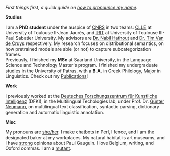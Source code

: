 
_First things first, a quick guide on  [how to pronounce my name](/pronounce/)._

**Studies**  

I am a  **PhD student**  under the auspice of  [CNRS](http://www.cnrs.fr/)  in two teams:  [CLLE](https://clle.univ-tlse2.fr/)  at University of Toulouse II-Jean Jaurès, and  [IRIT](https://www.irit.fr/en/home/)  at University of Toulouse III-Paul Sabatier University. My advisors are  [Dr. Nabil Hathout](http://www.timvandecruys.be/)  and  [Dr. Tim Van de Cruys](http://www.timvandecruys.be/)  respectively. My research focuses on distributional semantics, on how pretrained models are able (or not) to capture subcategorization frames.  
Previously, I finished my  **MSc**  at Saarland University, in the Language Science and Technology Master's program. I finished my undergraduate studies in the University of Patras, with a  **B.A.**  in Greek Philology, Major in Linguistics. Check out my  [Publications](/publications.html)!

**Work**  

I previously worked at the  [Deutsches Forschungszentrum für Kunstliche Intelligenz](http://dfki.de)  (DFKI), in the Multilingual Techologies lab, under Prof. Dr.  [Günter Neumann](http://dfki.de/~neumann/), on multilingual text classification, syntactic parsing, dictionary generation and automatic linguistic annotation.

**Misc**  

My pronouns are  [she/her](http://pronoun.is/she). I make chatbots in Perl, I fence, and I am the designated baker at my workplaces. My natural habitat is art museums, and I have  [strong](static/images/ongo-gablogian.gif)  opinions about Paul Gauguin. I love Belgium, writing, and Oxford commas. I am a  [mutant](https://en.wikipedia.org/wiki/Clinodactyly).
